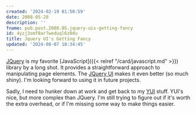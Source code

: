 ```yaml
---
created: '2024-02-19 01:50:59'
date: 2008-05-28
description: ''
fname: pub.post.2008.05.jquery-uis-getting-fancy
id: 4yzj3smf8ar7weduql6z8du
title: Jquery UI's Getting Fancy
updated: '2024-08-07 18:34:45'
---
```


[JQuery](https://jquery.com/) is my favorite [JavaScript]({{< relref "/card/javascript.md" >}}) library by a long shot. It provides a straightforward approach to manipulating page elements. The [JQuery UI](https://ui.jquery.com/) makes it even better (so much shiny). I'm looking forward to using it in future projects.

Sadly, I need to hunker down at work and get back to my [YUI][yui] stuff. YUI's nice, but more complex than JQuery. I'm still trying to figure out if it's worth the extra overhead, or if I'm missing some way to make things easier.

[yui]: https://clarle.github.io/yui3/